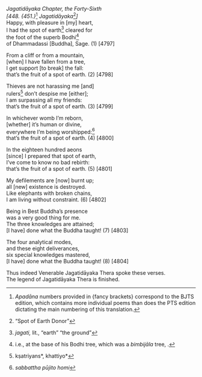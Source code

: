*Jagatidāyaka Chapter, the Forty-Sixth*  
*\[448. {451.}*[^1] *Jagatidāyaka*[^2]*\]*  
Happy, with pleasure in \[my\] heart,  
I had the spot of earth[^3] cleared for  
the foot of the superb Bodhi[^4]  
of Dhammadassi \[Buddha\], Sage. (1) \[4797\]

From a cliff or from a mountain,  
\[when\] I have fallen from a tree,  
I get support \[to break\] the fall:  
that’s the fruit of a spot of earth. (2) \[4798\]

Thieves are not harassing me \[and\]  
rulers[^5] don’t despise me \[either\];  
I am surpassing all my friends:  
that’s the fruit of a spot of earth. (3) \[4799\]

In whichever womb I’m reborn,  
\[whether\] it’s human or divine,  
everywhere I’m being worshipped:[^6]  
that’s the fruit of a spot of earth. (4) \[4800\]

In the eighteen hundred aeons  
\[since\] I prepared that spot of earth,  
I’ve come to know no bad rebirth:  
that’s the fruit of a spot of earth. (5) \[4801\]

My defilements are \[now\] burnt up;  
all \[new\] existence is destroyed.  
Like elephants with broken chains,  
I am living without constraint. (6) \[4802\]

Being in Best Buddha’s presence  
was a very good thing for me.  
The three knowledges are attained;  
\[I have\] done what the Buddha taught! (7) \[4803\]

The four analytical modes,  
and these eight deliverances,  
six special knowledges mastered,  
\[I have\] done what the Buddha taught! (8) \[4804\]

Thus indeed Venerable Jagatidāyaka Thera spoke these verses.  
The legend of Jagatidāyaka Thera is finished.

[^1]: *Apadāna* numbers provided in {fancy brackets} correspond to the BJTS edition, which contains more individual poems than does the PTS edition dictating the main numbering of this translation.

[^2]: “Spot of Earth Donor”

[^3]: *jagati,* lit., “earth” “the ground”

[^4]: i.e., at the base of his Bodhi tree, which was a *bimbijāla* tree, .

[^5]: kṣatriyans*, khattiyo*

[^6]: *sabbattha pūjito homi*
